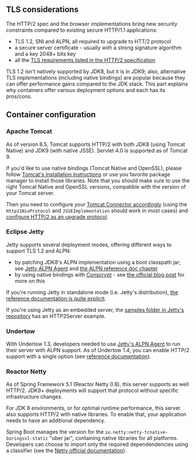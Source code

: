 ## TLS considerations

The HTTP/2 spec and the browser implementations bring new security constraints compared to existing secure HTTP/1.1 applications:

* TLS 1.2, SNI and ALPN, all required to upgrade to HTT/2 protocol
* a secure server certificate - usually with a strong signature algorithm and a key 2048+ bits key
* all the [TLS requirements listed in the HTTP/2 specification](https://http2.github.io/http2-spec/#rfc.section.9.2)

TLS 1.2 isn't natively supported by JDK8, but it is in JDK9; also, alternative TLS implementations (including native bindings) are popular because they can offer performance gains compared to the JDK stack. This part explains why containers offer various deployment options and each has its pros/cons.

## Container configuration

### Apache Tomcat

As of version 8.5, Tomcat supports HTTP/2 with both JDK8 (using Tomcat Native) and JDK9 (with native JSSE).
Servlet 4.0 is supported as of Tomcat 9.

If you'd like to use native bindings (Tomcat Native and OpenSSL), please follow [Tomcat's installation instructions](https://tomcat.apache.org/tomcat-8.5-doc/apr.html#Installation) or use you favorite package manager to install those libraries. Note that you should make sure to use the right Tomcat Native and OpenSSL versions, compatible with the version of your Tomcat server.

Then you need to configure your [Tomcat Connector accordingly](https://tomcat.apache.org/tomcat-8.5-doc/ssl-howto.html) (using the `Http11NioProtocol` and `JSSEImplementation` should work in most cases) and [configure HTTP/2 as an upgrade protocol](https://tomcat.apache.org/tomcat-8.5-doc/config/http2.html).

### Eclipse Jetty

Jetty supports several deployment modes, offering different ways to support TLS 1.2 and ALPN:
* by patching JDK8's ALPN implementation using a boot classpath jar; see [Jetty ALPN Agent](https://github.com/jetty-project/jetty-alpn-agent) and [the ALPN reference doc chapter](https://www.eclipse.org/jetty/documentation/current/alpn-chapter.html)
* by using native bindings with [Conscrypt](https://www.conscrypt.org/) - see [the official blog post](https://webtide.com/conscrypting-native-ssl-for-jetty/) for more on this

If you're running Jetty in standalone mode (i.e. Jetty's distribution), [the reference documentation is quite explicit](https://www.eclipse.org/jetty/documentation/current/http2.html).

If you're using Jetty as an embedded server, the [samples folder in Jetty's repository](https://github.com/eclipse/jetty.project/tree/jetty-9.4.x/examples/embedded/src/main/java/org/eclipse/jetty/embedded) has an HTTP2Server example.

### Undertow

With Undertow 1.3, developers needed to use [Jetty's ALPN Agent](https://github.com/jetty-project/jetty-alpn-agent) to run their server with ALPN support. As of Undertow 1.4, you can enable HTTP/2 support with a single option (see [reference documentation](https://undertow.io/undertow-docs/undertow-docs-1.4.0/index.html#http2-listener)).

### Reactor Netty

As of Spring Framework 5.1 (Reactor Netty 0.8), this server supports as well HTTP/2.
JDK9+ deployments will support that protocol without specific infrastructure changes.

For JDK 8 environments, or for optimal runtime performance, this server also supports HTTP/2 with native libraries. To enable that, your application needs to have an additional dependency.

Spring Boot manages the version for the `io.netty:netty-tcnative-boringssl-static` "uber jar", containing native libraries for all platforms. Developers can choose to import only the required dependendencies using a classifier (see the [Netty official documentation](https://netty.io/wiki/forked-tomcat-native.html)).